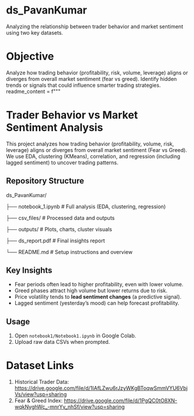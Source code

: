 # ds_PavanKumar
Analyzing the relationship between trader behavior and market sentiment using two key datasets.

# Objective
Analyze how trading behavior (profitability, risk, volume, leverage) aligns or diverges from overall market sentiment (fear vs greed). Identify hidden trends or signals that could influence smarter trading strategies.
readme_content = f"""
# Trader Behavior vs Market Sentiment Analysis

This project analyzes how trading behavior (profitability, volume, risk, leverage) aligns or diverges from overall market sentiment (Fear vs Greed). 
We use EDA, clustering (KMeans), correlation, and regression (including lagged sentiment) to uncover trading patterns.

## Repository Structure

ds_PavanKumar/

├── notebook_1.ipynb # Full analysis (EDA, clustering, regression)

├── csv_files/ # Processed data and outputs

├── outputs/ # Plots, charts, cluster visuals

├── ds_report.pdf # Final insights report

└── README.md # Setup instructions and overview

## Key Insights
- Fear periods often lead to higher profitability, even with lower volume.
- Greed phases attract high volume but lower returns due to risk.
- Price volatility tends to **lead sentiment changes** (a predictive signal).
- Lagged sentiment (yesterday’s mood) can help forecast profitability.

## Usage
1. Open `notebook1/Notebook1.ipynb` in Google Colab.
2. Upload raw data CSVs when prompted.

# Dataset Links
1. Historical Trader Data:
https://drive.google.com/file/d/1IAfLZwu6rJzyWKgBToqwSmmVYU6VbjVs/view?usp=sharing
2. Fear & Greed Index:
https://drive.google.com/file/d/1PgQC0tO8XN-wqkNyghWc_-mnrYv_nhSf/view?usp=sharing
